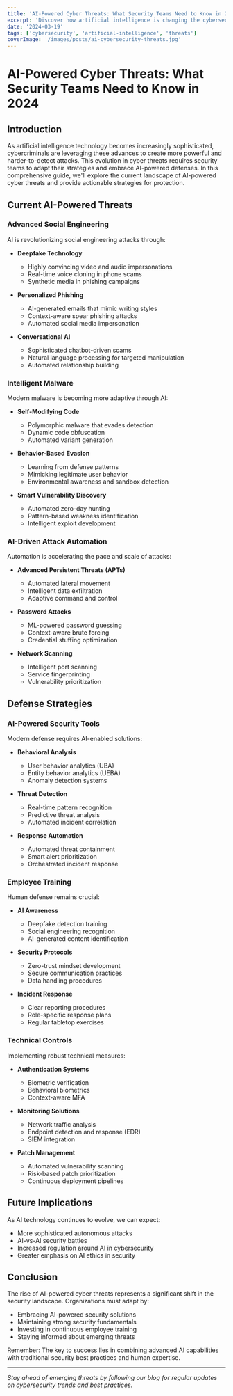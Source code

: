 ```yaml
---
title: 'AI-Powered Cyber Threats: What Security Teams Need to Know in 2024'
excerpt: 'Discover how artificial intelligence is changing the cybersecurity threat landscape and how to prepare your defenses.'
date: '2024-03-19'
tags: ['cybersecurity', 'artificial-intelligence', 'threats']
coverImage: '/images/posts/ai-cybersecurity-threats.jpg'
---
```


# AI-Powered Cyber Threats: What Security Teams Need to Know in 2024

## Introduction

As artificial intelligence technology becomes increasingly sophisticated, cybercriminals are leveraging these advances to create more powerful and harder-to-detect attacks. This evolution in cyber threats requires security teams to adapt their strategies and embrace AI-powered defenses. In this comprehensive guide, we'll explore the current landscape of AI-powered cyber threats and provide actionable strategies for protection.

## Current AI-Powered Threats

### Advanced Social Engineering
AI is revolutionizing social engineering attacks through:

- **Deepfake Technology**
  - Highly convincing video and audio impersonations
  - Real-time voice cloning in phone scams
  - Synthetic media in phishing campaigns

- **Personalized Phishing**
  - AI-generated emails that mimic writing styles
  - Context-aware spear phishing attacks
  - Automated social media impersonation

- **Conversational AI**
  - Sophisticated chatbot-driven scams
  - Natural language processing for targeted manipulation
  - Automated relationship building

### Intelligent Malware
Modern malware is becoming more adaptive through AI:

- **Self-Modifying Code**
  - Polymorphic malware that evades detection
  - Dynamic code obfuscation
  - Automated variant generation

- **Behavior-Based Evasion**
  - Learning from defense patterns
  - Mimicking legitimate user behavior
  - Environmental awareness and sandbox detection

- **Smart Vulnerability Discovery**
  - Automated zero-day hunting
  - Pattern-based weakness identification
  - Intelligent exploit development

### AI-Driven Attack Automation
Automation is accelerating the pace and scale of attacks:

- **Advanced Persistent Threats (APTs)**
  - Automated lateral movement
  - Intelligent data exfiltration
  - Adaptive command and control

- **Password Attacks**
  - ML-powered password guessing
  - Context-aware brute forcing
  - Credential stuffing optimization

- **Network Scanning**
  - Intelligent port scanning
  - Service fingerprinting
  - Vulnerability prioritization

## Defense Strategies

### AI-Powered Security Tools
Modern defense requires AI-enabled solutions:

- **Behavioral Analysis**
  - User behavior analytics (UBA)
  - Entity behavior analytics (UEBA)
  - Anomaly detection systems

- **Threat Detection**
  - Real-time pattern recognition
  - Predictive threat analysis
  - Automated incident correlation

- **Response Automation**
  - Automated threat containment
  - Smart alert prioritization
  - Orchestrated incident response

### Employee Training
Human defense remains crucial:

- **AI Awareness**
  - Deepfake detection training
  - Social engineering recognition
  - AI-generated content identification

- **Security Protocols**
  - Zero-trust mindset development
  - Secure communication practices
  - Data handling procedures

- **Incident Response**
  - Clear reporting procedures
  - Role-specific response plans
  - Regular tabletop exercises

### Technical Controls
Implementing robust technical measures:

- **Authentication Systems**
  - Biometric verification
  - Behavioral biometrics
  - Context-aware MFA

- **Monitoring Solutions**
  - Network traffic analysis
  - Endpoint detection and response (EDR)
  - SIEM integration

- **Patch Management**
  - Automated vulnerability scanning
  - Risk-based patch prioritization
  - Continuous deployment pipelines

## Future Implications

As AI technology continues to evolve, we can expect:
- More sophisticated autonomous attacks
- AI-vs-AI security battles
- Increased regulation around AI in cybersecurity
- Greater emphasis on AI ethics in security

## Conclusion

The rise of AI-powered cyber threats represents a significant shift in the security landscape. Organizations must adapt by:
- Embracing AI-powered security solutions
- Maintaining strong security fundamentals
- Investing in continuous employee training
- Staying informed about emerging threats

Remember: The key to success lies in combining advanced AI capabilities with traditional security best practices and human expertise.

---

*Stay ahead of emerging threats by following our blog for regular updates on cybersecurity trends and best practices.* 